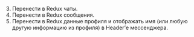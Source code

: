<!-- 1. Подключить Redux. -->
<!-- 2. Установить и подключить Redux DevTools Extension. -->
3. Перенести в Redux чаты.
4. Перенести в Redux сообщения.
5. Перенести в Redux данные профиля и отображать имя (или любую другую информацию из профиля) в Header’е мессенджера.


